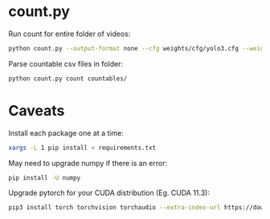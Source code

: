 # count.py

Run count for entire folder of videos:
```bash
python count.py --output-format none --cfg weights/cfg/yolo3.cfg --weights weights/latest.pt recursive path/to/vid_folder
```

Parse countable csv files in folder:
```bash
python count.py count countables/
```

# Caveats

Install each package one at a time:
```bash
xargs -L 1 pip install < requirements.txt
```

May need to upgrade numpy if there is an error:
```bash
pip install -U numpy
```

Upgrade pytorch for your CUDA distribution (Eg. CUDA 11.3):
```bash
pip3 install torch torchvision torchaudio --extra-index-url https://download.pytorch.org/whl/cu113
```

